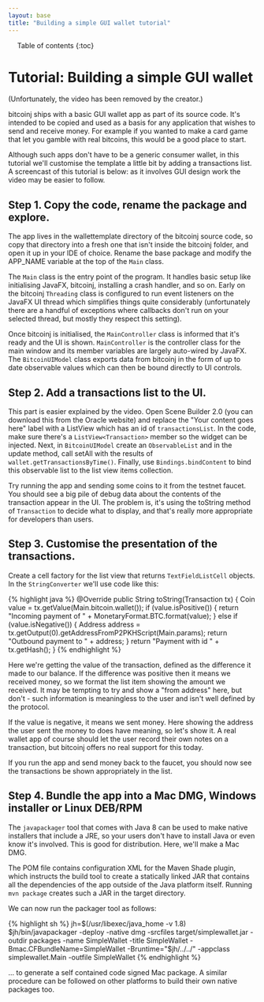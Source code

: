 ```yaml
---
layout: base
title: "Building a simple GUI wallet tutorial"
---
```


<div markdown="1" id="toc" class="toc"><div markdown="1">

* Table of contents
{:toc}

</div></div>

<div markdown="1" class="toccontent">

# Tutorial: Building a simple GUI wallet

(Unfortunately, the video has been removed by the creator.)

bitcoinj ships with a basic GUI wallet app as part of its source code. It's intended to be copied and used as a basis for any application that wishes to send and receive money. For example if you wanted to make a card game that let you gamble with real bitcoins, this would be a good place to start. 

Although such apps don't have to be a generic consumer wallet, in this tutorial we'll customise the template a little bit by adding a transactions list. A screencast of this tutorial is below: as it involves GUI design work the video may be easier to follow.

## Step 1. Copy the code, rename the package and explore.

The app lives in the wallettemplate directory of the bitcoinj source code, so copy that directory into a fresh one that isn't inside the bitcoinj folder, and open it up in your IDE of choice. Rename the base package and modify the APP_NAME variable at the top of the `Main` class.

The `Main` class is the entry point of the program. It handles basic setup like initialising JavaFX, bitcoinj, installing a crash handler, and so on. Early on the bitcoinj `Threading` class is configured to run event listeners on the JavaFX UI thread which simplifies things quite considerably (unfortunately there are a handful of exceptions where callbacks don't run on your selected thread, but mostly they respect this setting).

Once bitcoinj is initialised, the `MainController` class is informed that it's ready and the UI is shown. `MainController` is the controller class for the main window and its member variables are largely auto-wired by JavaFX. The `BitcoinUIModel` class exports data from bitcoinj in the form of up to date observable values which can then be bound directly to UI controls.

## Step 2. Add a transactions list to the UI.

This part is easier explained by the video. Open Scene Builder 2.0 (you can download this from the Oracle website) and replace the "Your content goes here" label with a ListView which has an id of `transactionsList`. In the code, make sure there's a `ListView<Transaction>` member so the widget can be injected. Next, in `BitcoinUIModel` create an `ObservableList` and in the update method, call setAll with the results of `wallet.getTransactionsByTime()`. Finally, use `Bindings.bindContent` to bind this observable list to the list view items collection.

Try running the app and sending some coins to it from the testnet faucet. You should see a big pile of debug data about the contents of the transaction appear in the UI. The problem is, it's using the toString method of `Transaction` to decide what to display, and that's really more appropriate for developers than users.

## Step 3. Customise the presentation of the transactions.

Create a cell factory for the list view that returns `TextFieldListCell` objects. In the `StringConverter` we'll use code like this:

{% highlight java %}
@Override
public String toString(Transaction tx) {
    Coin value = tx.getValue(Main.bitcoin.wallet());
    if (value.isPositive()) {
        return "Incoming payment of " + MonetaryFormat.BTC.format(value);
    } else if (value.isNegative()) {
        Address address = tx.getOutput(0).getAddressFromP2PKHScript(Main.params);
        return "Outbound payment to " + address;
    }
    return "Payment with id " + tx.getHash();
}
{% endhighlight %}

Here we're getting the value of the transaction, defined as the difference it made to our balance. If the difference was positive then it means we received money, so we format the list item showing the amount we received. It may be tempting to try and show a "from address" here, but don't - such information is meaningless to the user and isn't well defined by the protocol.

If the value is negative, it means we sent money. Here showing the address the user sent the money to does have meaning, so let's show it. A real wallet app of course should let the user record their own notes on a transaction, but bitcoinj offers no real support for this today.

If you run the app and send money back to the faucet, you should now see the transactions be shown appropriately in the list.

## Step 4. Bundle the app into a Mac DMG, Windows installer or Linux DEB/RPM

The `javapackager` tool that comes with Java 8 can be used to make native installers that include a JRE, so your users don't have to install Java or even know it's involved. This is good for distribution. Here, we'll make a Mac DMG.

The POM file contains configuration XML for the Maven Shade plugin, which instructs the build tool to create a statically linked JAR that contains all the dependencies of the app outside of the Java platform itself. Running `mvn package` creates such a JAR in the target directory.

We can now run the packager tool as follows:

{% highlight sh %}
jh=$(/usr/libexec/java_home -v 1.8)
$jh/bin/javapackager -deploy -native dmg -srcfiles target/simplewallet.jar -outdir packages -name SimpleWallet -title SimpleWallet -Bmac.CFBundleName=SimpleWallet -Bruntime="$jh/../../" -appclass simplewallet.Main -outfile SimpleWallet
{% endhighlight %}

... to generate a self contained code signed Mac package. A similar procedure can be followed on other platforms to build their own native packages too.

</div>